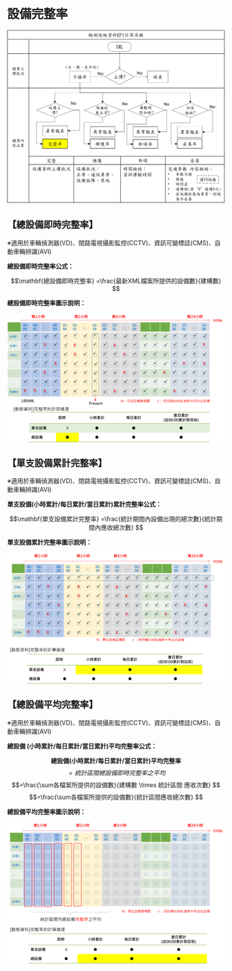 # 設備完整率


 ![適用於車輛偵測器(VD)、閉路電視攝影監控(CCTV)、資訊可變標誌(CMS)、自動車輛辨識(AVI)](https://raw.githubusercontent.com/trafficmotc/UploadInformation/master/KPI/KPI計算流程之完整率.png)


## 【總設備即時完整率】

※適用於車輛偵測器(VD)、閉路電視攝影監控(CCTV)、資訊可變標誌(CMS)、自動車輛辨識(AVI)     
     
  **總設備即時完整率公式：**


$$\mathbf{總設備即時完整率} =\frac{最新XML檔案所提供的設備數}{建構數} $$

 **總設備即時完整率圖示說明：** 
  

 ![ ](https://raw.githubusercontent.com/trafficmotc/UploadInformation/master/KPI/%E7%B8%BD%E8%A8%AD%E5%82%99%E5%8D%B3%E6%99%82%E5%AE%8C%E6%95%B4%E7%8E%87.png)

## 【單支設備累計完整率】

※適用於車輛偵測器(VD)、閉路電視攝影監控(CCTV)、資訊可變標誌(CMS)、自動車輛辨識(AVI)

**單支設備(小時累計/每日累計/當日累計)累計完整率公式：**

 $$\mathbf{單支設備累計完整率} =\frac{統計期間內設備出現的總次數}{統計期間內應收總次數} $$

 **單支設備累計完整率圖示說明：** 
 

 ![ ](https://raw.githubusercontent.com/trafficmotc/UploadInformation/master/KPI/單支設備完整率.png)

## 【總設備平均完整率】

※適用於車輛偵測器(VD)、閉路電視攝影監控(CCTV)、資訊可變標誌(CMS)、自動車輛辨識(AVI)

**總設備 (小時累計/每日累計/當日累計)平均完整率公式：**

 $$\mathbf{總設備 (小時累計/每日累計/當日累計)平均完整率} $$
 $$=統計區間總設備即時完整率之平均$$
 $$=\frac{\sum各檔案所提供的設備數}{建構數 \times 統計區間 應收次數} $$
 $$=\frac{\sum各檔案所提供的設備數}{統計區間應收總次數} $$
 
 **總設備平均完整率圖示說明：** 
  
 
 ![ ](https://raw.githubusercontent.com/trafficmotc/UploadInformation/master/KPI/總設備平均完整率.png)
